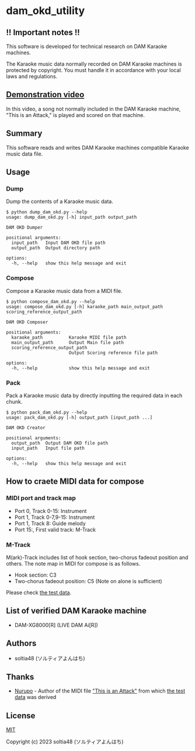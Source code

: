 # dam_okd_utility

## !! Important notes !!

This software is developed for technical research on DAM Karaoke machines.

The Karaoke music data normally recorded on DAM Karaoke machines is protected by copyright. You must handle it in accordance with your local laws and regulations.

## [Demonstration video](https://twitter.com/soltia48/status/1620095004374093824)

In this video, a song not normally included in the DAM Karaoke machine, "This is an Attack," is played and scored on that machine.

## Summary

This software reads and writes DAM Karaoke machines compatible Karaoke music data file.

## Usage

### Dump

Dump the contents of a Karaoke music data.

```
$ python dump_dam_okd.py --help
usage: dump_dam_okd.py [-h] input_path output_path

DAM OKD Dumper

positional arguments:
  input_path   Input DAM OKD file path
  output_path  Output directory path

options:
  -h, --help   show this help message and exit
```

### Compose

Compose a Karaoke music data from a MIDI file.

```
$ python compose_dam_okd.py --help
usage: compose_dam_okd.py [-h] karaoke_path main_output_path scoring_reference_output_path

DAM OKD Composer

positional arguments:
  karaoke_path          Karaoke MIDI file path
  main_output_path      Output Main file path
  scoring_reference_output_path
                        Output Scoring reference file path

options:
  -h, --help            show this help message and exit
```

### Pack

Pack a Karaoke music data by directly inputting the required data in each chunk.

```
$ python pack_dam_okd.py --help
usage: pack_dam_okd.py [-h] output_path [input_path ...]

DAM OKD Creator

positional arguments:
  output_path  Output DAM OKD file path
  input_path   Input file path

options:
  -h, --help   show this help message and exit
```

## How to craete MIDI data for compose

### MIDI port and track map

- Port 0, Track 0-15: Instrument
- Port 1, Track 0-7,9-15: Instrument
- Port 1, Track 8: Guide melody
- Port 15:, First valid track: M-Track

### M-Track

M(ark)-Track includes list of hook section, two-chorus fadeout position and others.
The note map in MIDI for compose is as follows.

- Hook section: C3
- Two-chorus fadeout position: C5 (Note on alone is sufficient)

Please check [the test data](test/data/p_track.mid).

## List of verified DAM Karaoke machine

- DAM-XG8000[R] (LIVE DAM Ai[R])

## Authors

- soltia48 (ソルティアよんはち)

## Thanks

- [Nurupo](https://github.com/gta191977649) - Author of the MIDI file ["This is an Attack"](https://github.com/gta191977649/midi_godekisenda) from which [the test data](test/data/p_track.mid) was derived

## License

[MIT](https://opensource.org/licenses/MIT)

Copyright (c) 2023 soltia48 (ソルティアよんはち)
